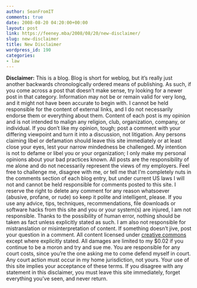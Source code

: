 ```yaml
---
author: SeanFromIT
comments: true
date: 2008-08-20 04:20:00+00:00
layout: post
link: https://feeney.mba/2008/08/20/new-disclaimer/
slug: new-disclaimer
title: New Disclaimer
wordpress_id: 190
categories:
- law
---
```


**Disclaimer:** This is a blog. Blog is short for weblog, but it’s really just another backwards chronologically ordered means of publishing. As such, if you come across a post that doesn’t make sense, try looking for a newer post in that category. Information may not be or remain valid for very long, and it might not have been accurate to begin with. I cannot be held responsible for the content of external links, and I do not necessarily endorse them or everything about them. Content of each post is my opinion and is not intended to malign any religion, club, organization, company, or individual. If you don’t like my opinion, tough; post a comment with your differing viewpoint and turn it into a discussion, not litigation. Any persons claiming libel or defamation should leave this site immediately or at least close your eyes, lest your narrow mindedness be challenged. My intention is not to defame or libel you or your organization; I only make my personal opinions about your bad practices known. All posts are the responsibility of me alone and do not necessarily represent the views of my employers. Feel free to challenge me, disagree with me, or tell me that I’m completely nuts in the comments section of each blog entry, but under current US laws I will not and cannot be held responsible for comments posted to this site. I reserve the right to delete any comment for any reason whatsoever (abusive, profane, or rude) so keep it polite and intelligent, please. If you use any advice, tips, techniques, recommendations, file downloads or software hacks from this site and you or your system(s) are injured, I am not responsible. Thanks to the possibility of human error, nothing should be taken as fact unless explicitly stated as such. I am also not responsible for mistranslation or misinterpretation of content. If something doesn’t jive, post your question in a comment. All content licensed under [creative commons](http://creativecommons.org/licenses/by-nc-sa/3.0/) except where explicitly stated. All damages are limited to my $0.02 if you continue to be a moron and try and sue me. You are responsible for any court costs, since you’re the one asking me to come defend myself in court. Any court action must occur in my home jurisdiction, not yours. Your use of this site implies your acceptance of these terms. If you disagree with any statement in this disclaimer, you must leave this site immediately, forget everything you’ve seen, and never return.
